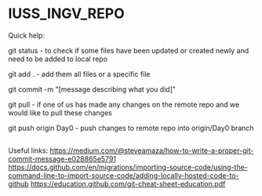 # IUSS_INGV_REPO

Quick help:

git status - to check if some files have been updated or created newly and need to be added to local repo

git add . - add them all files or a specific file

git commit -m "[message describing what you did]"

git pull - if one of us has made any changes on the remote repo and we would like to pull these changes

git push origin Day0 - push changes to remote repo into origin/Day0 branch
##

Useful links: 
https://medium.com/@steveamaza/how-to-write-a-proper-git-commit-message-e028865e5791
https://docs.github.com/en/migrations/importing-source-code/using-the-command-line-to-import-source-code/adding-locally-hosted-code-to-github
https://education.github.com/git-cheat-sheet-education.pdf
